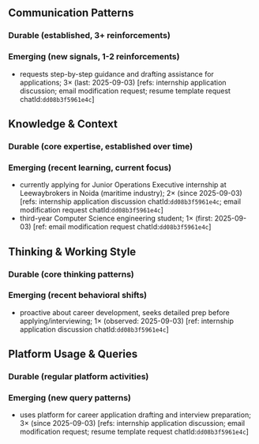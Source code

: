 ## Communication Patterns
### Durable (established, 3+ reinforcements)

### Emerging (new signals, 1-2 reinforcements)
- requests step-by-step guidance and drafting assistance for applications; 3× (last: 2025-09-03) [refs: internship application discussion; email modification request; resume template request chatId:`dd08b3f5961e4c`]

## Knowledge & Context
### Durable (core expertise, established over time)

### Emerging (recent learning, current focus)
- currently applying for Junior Operations Executive internship at Leewaybrokers in Noida (maritime industry); 2× (since 2025-09-03) [refs: internship application discussion chatId:`dd08b3f5961e4c`; email modification request chatId:`dd08b3f5961e4c`]
- third-year Computer Science engineering student; 1× (first: 2025-09-03) [ref: email modification request chatId:`dd08b3f5961e4c`]

## Thinking & Working Style
### Durable (core thinking patterns)

### Emerging (recent behavioral shifts)
- proactive about career development, seeks detailed prep before applying/interviewing; 1× (observed: 2025-09-03) [ref: internship application discussion chatId:`dd08b3f5961e4c`]

## Platform Usage & Queries
### Durable (regular platform activities)

### Emerging (new query patterns)
- uses platform for career application drafting and interview preparation; 3× (since 2025-09-03) [refs: internship application discussion; email modification request; resume template request chatId:`dd08b3f5961e4c`]